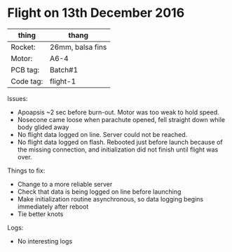 # Flight on 13th December 2016

| thing | thang |
|-------|-------|
| Rocket: | 26mm, balsa fins |
| Motor: | A6-4 |
| PCB tag: | Batch#1 |
| Code tag: | flight-1 |

Issues:
* Apoapsis ~2 sec before burn-out. Motor was too weak to hold speed.
* Nosecone came loose when parachute opened, fell straight down while body glided away
* No flight data logged on line. Server could not be reached.
* No flight data logged on flash. Rebooted just before launch because of the missing connection, and initialization did not finish until flight was over.

Things to fix:
* Change to a more reliable server
* Check that data is being logged on line before launching
* Make initialization routine asynchronous, so data logging begins immediately after reboot
* Tie better knots

Logs:
* No interesting logs
